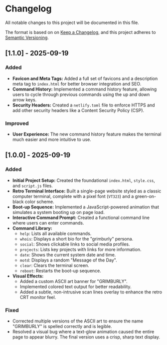 # Changelog

All notable changes to this project will be documented in this file.

The format is based on on [Keep a Changelog](https://keepachangelog.com/en/1.0.0/),
and this project adheres to [Semantic Versioning](https://semver.org/spec/v2.0.0.html).

## [1.1.0] - 2025-09-19

### Added
- **Favicon and Meta Tags:** Added a full set of favicons and a description meta tag to `index.html` for better browser integration and SEO.
- **Command History:** Implemented a command history feature, allowing users to cycle through previous commands using the up and down arrow keys.
- **Security Headers:** Created a `netlify.toml` file to enforce HTTPS and add other security headers like a Content Security Policy (CSP).

### Improved
- **User Experience:** The new command history feature makes the terminal much easier and more intuitive to use.

## [1.0.0] - 2025-09-19

### Added

- **Initial Project Setup:** Created the foundational `index.html`, `style.css`, and `script.js` files.
- **Retro Terminal Interface:** Built a single-page website styled as a classic computer terminal, complete with a pixel font (`VT323`) and a green-on-black color scheme.
- **Boot-up Sequence:** Implemented a JavaScript-powered animation that simulates a system booting up on page load.
- **Interactive Command Prompt:** Created a functional command line where users can enter commands.
- **Command Library:**
    - `help`: Lists all available commands.
    - `whois`: Displays a short bio for the "grimburly" persona.
    - `social`: Shows clickable links to social media profiles.
    - `projects`: Lists key projects with links for more information.
    - `date`: Shows the current system date and time.
    - `motd`: Displays a random "Message of the Day".
    - `clear`: Clears the terminal screen.
    - `reboot`: Restarts the boot-up sequence.
- **Visual Effects:**
    - Added a custom ASCII art banner for "GRIMBURLY".
    - Implemented colored text output for better readability.
    - Added a subtle, non-intrusive scan lines overlay to enhance the retro CRT monitor feel.

### Fixed

- Corrected multiple versions of the ASCII art to ensure the name "GRIMBURLY" is spelled correctly and is legible.
- Resolved a visual bug where a text-glow animation caused the entire page to appear blurry. The final version uses a crisp, sharp text display.